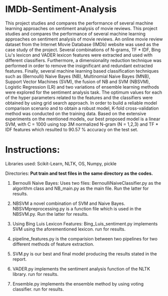 # IMDb-Sentiment-Analysis
This project studies and compares the performance of several machine learning approaches on sentiment analysis of movie reviews. This project studies and compares the performance of several machine learning approaches on sentiment analysis of movie reviews. An online movie review dataset from the Internet Movie Database (IMDb) website was used as the case study of the project. Several combinations of N-grams, TF * IDF, Bing Liu's lexicon and VADER lexicon features were extracted and used with different classifiers. Furthermore, a dimensionality reduction technique was performed in order to remove the insignificant and redundant extracted features. Finally, several machine learning based classification techniques such as (Bernoulli) Naive Bayes (NB),  Multinomial Naive Bayes (MNB), Support Vector Machines (SVM), the fusion of NB and SVM (NBSVM), Logistic Regression (LR) and two variations of ensemble learning methods were explored for the sentiment analysis task. The optimum values for each of the hyper parameters related to the features and the classifiers were obtained by using grid search approach. In order to build a reliable model comparison scenario and to obtain a robust model, K-fold cross-validation method was conducted on the training data. Based on the extensive experiments on the mentioned models, our best proposed model is a linear SVM, with C = 1000 using top 3M  normalized N-gram (N = 1,2,3) and TF * IDF features which resulted to 90.57 % accuracy on the test set. 

# Instructions:

Libraries used: Scikit-Learn, NLTK, OS, Numpy, pickle

Directories:
****Put train and test files in the same directory as the codes.****

1. Bernoulli Naive Bayes:
Uses two files: BernoulliNaiveClassifier.py as the algorithm class and NB_main.py as the main file. Run the latter for results.

2. NBSVM a novel combination of SVM and Naive Bayes. NBSVMpreprocessing.py is a function file which is used in the NBSVM.py. Run the latter for results.

3. Using Bing Luis Lexicon Features: Bing_Luis_sentiment.py implements SVM using the aforementioned lexicon. run for results.

4. pipeline_features.py is the comparision between two pipelines for two different methods of feature extraction.

5. SVM.py is our best and final model producing the results stated in the report.

6. VADER.py implements the sentiment analysis function of the NLTK library. run for results.

7. Ensemble.py implements the ensemble method by using voting classifier. run for results.



